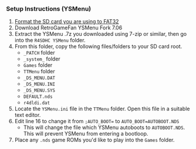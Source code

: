 ### Setup Instructions (YSMenu)

1. [Format the SD card you are using to FAT32](https://wiki.hacks.guide/wiki/Formatting_an_SD_card)
1. Download RetroGameFan YSMenu Fork 7.06
1. Extract the YSMenu .7z you downloaded using 7-zip or similar, then go into the `R4SDHC YSMenu` folder.
1. From this folder, copy the following files/folders to your SD card root.
    - `_PATCH` folder
    - `_system_` folder
    - `Games` folder
    - `TTMenu` folder
    - `_DS_MENU.DAT`
    - `_DS_MENU.INI`
    - `_DS_MENU.SYS`
    - `DEFAULT.nds`
    - `r4dldi.dat`
1. Locate the `YSMenu.ini` file in the `TTMenu` folder. Open this file in a suitable text editor.
1. Edit line 16 to change it from `;AUTO_BOOT=` to `AUTO_BOOT=AUTOBOOT.NDS`
    - This will change the file which YSMenu autoboots to `AUTOBOOT.NDS`. This will prevent YSMenu from entering a bootloop.
1. Place any `.nds` game ROMs you'd like to play into the `Games` folder.